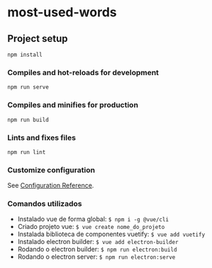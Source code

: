 # most-used-words

## Project setup

```
npm install
```

### Compiles and hot-reloads for development

```
npm run serve
```

### Compiles and minifies for production

```
npm run build
```

### Lints and fixes files

```
npm run lint
```

### Customize configuration

See [Configuration Reference](https://cli.vuejs.org/config/).

### Comandos utilizados

- Instalado vue de forma global: `$ npm i -g @vue/cli`
- Criado projeto vue: `$ vue create nome_do_projeto`
- Instalada biblioteca de componentes vuetify: `$ vue add vuetify`
- Instalado electron builder: `$ vue add electron-builder`
- Rodando o electron builder: `$ npm run electron:build`
- Rodando o electron server: `$ npm run electron:serve`
